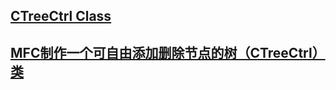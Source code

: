## [CTreeCtrl Class](https://docs.microsoft.com/zh-cn/cpp/mfc/reference/ctreectrl-class?view=vs-2019)
## [MFC制作一个可自由添加删除节点的树（CTreeCtrl）类](https://blog.csdn.net/zhuzexujiaxing/article/details/70483893)
